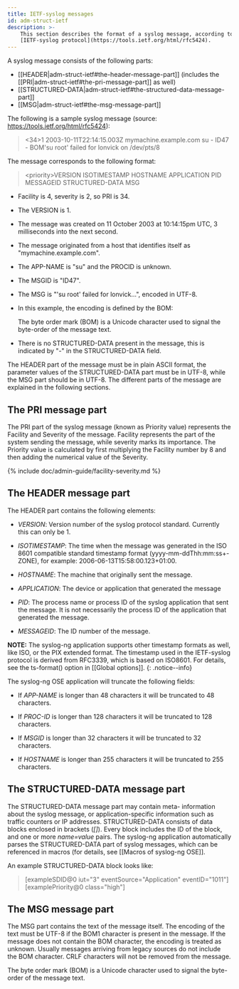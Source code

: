 ```yaml
---
title: IETF-syslog messages
id: adm-struct-ietf
description: >-
    This section describes the format of a syslog message, according to the
    [IETF-syslog protocol](https://tools.ietf.org/html/rfc5424). 
---
```


A syslog message consists of the following parts:

- [[HEADER|adm-struct-ietf#the-header-message-part]] (includes the [[PRI|adm-struct-ietf#the-pri-message-part]] as well)
- [[STRUCTURED-DATA|adm-struct-ietf#the-structured-data-message-part]]
- [[MSG|adm-struct-ietf#the-msg-message-part]]

The following is a sample syslog message (source: <https://tools.ietf.org/html/rfc5424>):

><34>1 2003-10-11T22:14:15.003Z mymachine.example.com su - ID47 - BOM'su root' failed for lonvick on /dev/pts/8

The message corresponds to the following format:

>\<priority\>VERSION ISOTIMESTAMP HOSTNAME APPLICATION PID MESSAGEID STRUCTURED-DATA MSG

- Facility is 4, severity is 2, so PRI is 34.

- The VERSION is 1.

- The message was created on 11 October 2003 at 10:14:15pm UTC, 3
    milliseconds into the next second.

- The message originated from a host that identifies itself as
    \"mymachine.example.com\".

- The APP-NAME is \"su\" and the PROCID is unknown.

- The MSGID is \"ID47\".

- The MSG is \"\'su root\' failed for lonvick\...\", encoded in UTF-8.

- In this example, the encoding is defined by the BOM:

    The byte order mark (BOM) is a Unicode character used to signal the
    byte-order of the message text.

- There is no STRUCTURED-DATA present in the message, this is
    indicated by \"-\" in the STRUCTURED-DATA field.

The HEADER part of the message must be in plain ASCII format, the
parameter values of the STRUCTURED-DATA part must be in UTF-8, while the
MSG part should be in UTF-8. The different parts of the message are
explained in the following sections.

## The PRI message part

The PRI part of the syslog message (known as Priority value) represents
the Facility and Severity of the message. Facility represents the part
of the system sending the message, while severity marks its importance.
The Priority value is calculated by first multiplying the Facility
number by 8 and then adding the numerical value of the Severity.

{% include doc/admin-guide/facility-severity.md %}

## The HEADER message part

The HEADER part contains the following elements:

- *VERSION*: Version number of the syslog protocol standard. Currently
    this can only be 1.

- *ISOTIMESTAMP*: The time when the message was generated in the ISO
    8601 compatible standard timestamp format
    (yyyy-mm-ddThh:mm:ss+-ZONE), for example:
    2006-06-13T15:58:00.123+01:00.

- *HOSTNAME*: The machine that originally sent the message.

- *APPLICATION*: The device or application that generated the message

- *PID*: The process name or process ID of the syslog application that
    sent the message. It is not necessarily the process ID of the
    application that generated the message.

- *MESSAGEID*: The ID number of the message.

**NOTE:** The syslog-ng application supports other timestamp formats as
well, like ISO, or the PIX extended format. The timestamp used in the
IETF-syslog protocol is derived from RFC3339, which is based on ISO8601.
For details, see the ts-format() option in [[Global options]].
{: .notice--info}

The syslog-ng OSE application will truncate the following fields:

- If *APP-NAME* is longer than 48 characters it will be truncated to
    48 characters.

- If *PROC-ID* is longer than 128 characters it will be truncated to
    128 characters.

- If *MSGID* is longer than 32 characters it will be truncated to 32
    characters.

- If *HOSTNAME* is longer than 255 characters it will be truncated to
    255 characters.

## The STRUCTURED-DATA message part

The STRUCTURED-DATA message part may contain meta- information about the
syslog message, or application-specific information such as traffic
counters or IP addresses. STRUCTURED-DATA consists of data blocks
enclosed in brackets (*\[\]*). Every block includes the ID of the block,
and one or more *name=value* pairs. The syslog-ng application
automatically parses the STRUCTURED-DATA part of syslog messages, which
can be referenced in macros (for details, see [[Macros of syslog-ng OSE]].

An example STRUCTURED-DATA block looks like:

>\[exampleSDID@0 iut="3" eventSource="Application" eventID="1011"\]\[examplePriority@0 class="high"\]

## The MSG message part

The MSG part contains the text of the message itself. The encoding of
the text must be UTF-8 if the BOM1 character is present in the message.
If the message does not contain the BOM character, the encoding is
treated as unknown. Usually messages arriving from legacy sources do not
include the BOM character. CRLF characters will not be removed from the
message.

The byte order mark (BOM) is a Unicode character used to signal the
byte-order of the message text.

